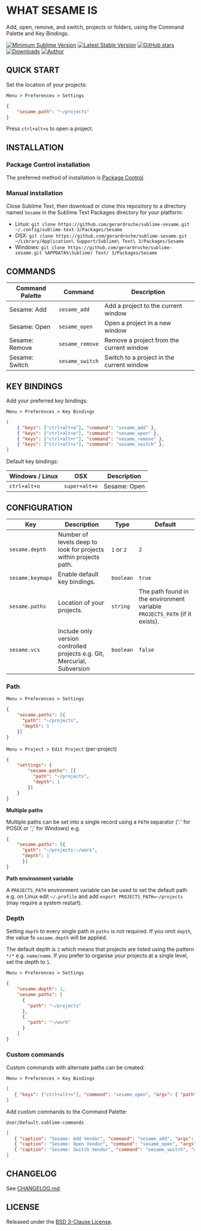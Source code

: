 # WHAT SESAME IS

Add, open, remove, and switch, projects or folders, using the Command Palette and Key Bindings.

[![Minimum Sublime Version](https://img.shields.io/badge/sublime-%3E%3D%203.0-brightgreen.svg?style=flat-square)](https://sublimetext.com) [![Latest Stable Version](https://img.shields.io/github/tag/gerardroche/sublime-sesame.svg?style=flat-square&label=stable)](https://github.com/gerardroche/sublime-sesame/tags) [![GitHub stars](https://img.shields.io/github/stars/gerardroche/sublime-sesame.svg?style=flat-square)](https://github.com/gerardroche/sublime-sesame/stargazers) [![Downloads](https://img.shields.io/packagecontrol/dt/Sesame.svg?style=flat-square)](https://packagecontrol.io/packages/Sesame) [![Author](https://img.shields.io/badge/twitter-gerardroche-blue.svg?style=flat-square)](https://twitter.com/gerardroche)

## QUICK START

Set the location of your projects:

`Menu > Preferences > Settings`

```json
{
    "sesame.path": "~/projects"
}
```

Press `ctrl+alt+o` to open a project.

## INSTALLATION

### Package Control installation

The preferred method of installation is [Package Control](https://packagecontrol.io/packages/Sesame).

### Manual installation

Close Sublime Text, then download or clone this repository to a directory named `Sesame` in the Sublime Text Packages directory for your platform:

* Linux: `git clone https://github.com/gerardroche/sublime-sesame.git ~/.config/sublime-text-3/Packages/Sesame`
* OSX: `git clone https://github.com/gerardroche/sublime-sesame.git ~/Library/Application\ Support/Sublime\ Text\ 3/Packages/Sesame`
* Windows: `git clone https://github.com/gerardroche/sublime-sesame.git %APPDATA%\Sublime/ Text/ 3/Packages/Sesame`

## COMMANDS

Command Palette | Command | Description
--------------- | ------- | -----------
Sesame: Add | `sesame_add` | Add a project to the current window
Sesame: Open | `sesame_open` | Open a project in a new window
Sesame: Remove | `sesame_remove` | Remove a project from the current window
Sesame: Switch | `sesame_switch` | Switch to a project in the current window

## KEY BINDINGS

Add your preferred key bindings:

`Menu > Preferences > Key Bindings`

```json
[
    { "keys": ["ctrl+alt+a"], "command": "sesame_add" },
    { "keys": ["ctrl+alt+o"], "command": "sesame_open" },
    { "keys": ["ctrl+alt+r"], "command": "sesame_remove" },
    { "keys": ["ctrl+alt+s"], "command": "sesame_switch" },
]
```

Default key bindings:

Windows / Linux | OSX | Description
--------------- | --- | -----------
`ctrl+alt+o` | `super+alt+o` | Sesame: Open

## CONFIGURATION

Key | Description | Type | Default
----|-------------|------|--------
`sesame.depth` | Number of levels deep to look for projects within projects path. | `1` or `2` | `2`
`sesame.keymaps` | Enable default key bindings. | `boolean` | `true`
`sesame.paths` | Location of your projects. | `string` | The path found in the environment variable `PROJECTS_PATH` (if it exists).
`sesame.vcs` | Include only version controlled projects e.g. Git, Mercurial, Subversion | `boolean` | `false`

### Path

`Menu > Preferences > Settings`

```json
{
    "sesame.paths": [{ 
      "path": "~/projects",
      "depth": 1
    }]
}
```

`Menu > Project > Edit Project` (per-project)

```json
{
    "settings": {
        "sesame.paths": [{ 
          "path": "~/projects",
          "depth": 1
        }]
    }
}
```

**Multiple paths**

Multiple paths can be set into a single record using a `PATH` separator (':' for POSIX or ';' for Windows) e.g.

```json
{
    "sesame.paths": [{ 
      "path": "~/projects:~/work",
      "depth": 1
      }]
}
```

**Path environment variable**

A `PROJECTS_PATH` environment variable can be used to set the default path e.g. on Linux edit `~/.profile` and add `export PROJECTS_PATH=~/projects` (may require a system restart).

### Depth

Setting `depth` to every single path in `paths` is not required. If you omit `depth`, the value fo `sesame.depth` will be applied.

The default depth is `2` which means that projects are listed using the pattern `*/*` e.g. `name/name`. If you prefer to organise your projects at a single level, set the depth to `1`.

`Menu > Preferences > Settings`

```json
{
    "sesame.depth": 1,
    "sesame.paths": [
      { 
        "path": "~/projects"
      }, 
      { 
        "path": "~/work"
      }
    ]
}
```

### Custom commands

Custom commands with alternate paths can be created:

`Menu > Preferences > Key Bindings`

```json
[
   { "keys": ["ctrl+alt+v"], "command": "sesame_open", "args": { "path": "~/vendor" } }
]
```


Add custom commands to the Command Palette:

`User/Default.sublime-commands`

```json
[
   { "caption": "Sesame: Add Vendor", "command": "sesame_add", "args": { "path": "~/vendor" } },
   { "caption": "Sesame: Open Vendor", "command": "sesame_open", "args": { "path": "~/vendor" } },
   { "caption": "Sesame: Switch Vendor", "command": "sesame_switch", "args": { "path": "~/vendor" } }
]
```

## CHANGELOG

See [CHANGELOG.md](CHANGELOG.md).

## LICENSE

Released under the [BSD 3-Clause License](LICENSE).
